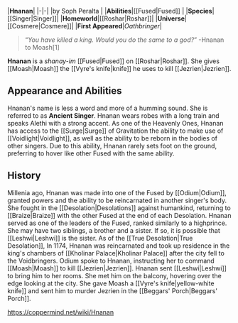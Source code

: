 |**Hnanan**|
|-|-|
|by  Soph Peralta |
|**Abilities**|[[Fused\|Fused]] |
|**Species**|[[Singer\|Singer]]|
|**Homeworld**|[[Roshar\|Roshar]]|
|**Universe**|[[Cosmere\|Cosmere]]|
|**First Appeared**|*Oathbringer*|

>“*You have killed a king. Would you do the same to a god?*”
\-Hnanan to Moash[1]


**Hnanan** is a *shanay-im* [[Fused\|Fused]] on [[Roshar\|Roshar]]. She gives [[Moash\|Moash]] the [[Vyre's knife\|knife]] he uses to kill [[Jezrien\|Jezrien]].

## Appearance and Abilities
Hnanan's name is less a word and more of a humming sound. She is referred to as **Ancient Singer**. Hnanan wears robes with a long train and speaks Alethi with a strong accent. As one of the Heavenly Ones, Hnanan has access to the [[Surge\|Surge]] of Gravitation the ability to make use of [[Voidlight\|Voidlight]], as well as the ability to be reborn in the bodies of other singers. Due to this ability, Hnanan rarely sets foot on the ground, preferring to hover like other Fused with the same ability.

## History
Millenia ago, Hnanan was made into one of the Fused by [[Odium\|Odium]], granted powers and the ability to be reincarnated in another singer's body. She fought in the [[Desolation\|Desolations]] against humankind, returning to [[Braize\|Braize]] with the other Fused at the end of each Desolation. Hnanan served as one of the leaders of the Fused, ranked similarly to a highprince. She may have two siblings, a brother and a sister. If so, it is possible that [[Leshwi\|Leshwi]] is the sister. As of the [[True Desolation\|True Desolation]], In 1174, Hnanan was reincarnated and took up residence in the king's chambers of [[Kholinar Palace\|Kholinar Palace]] after the city fell to the Voidbringers. Odium spoke to Hnanan, instructing her to command [[Moash\|Moash]] to kill [[Jezrien\|Jezrien]]. Hnanan sent [[Leshwi\|Leshwi]] to bring him to her rooms. She met him on the balcony, hovering over the edge looking at the city. She gave Moash a [[Vyre's knife\|yellow-white knife]] and sent him to murder Jezrien in the [[Beggars' Porch\|Beggars' Porch]].



https://coppermind.net/wiki/Hnanan